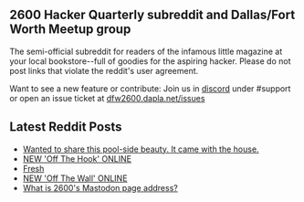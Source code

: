 ## 2600 Hacker Quarterly subreddit and Dallas/Fort Worth Meetup group
The semi-official subreddit for readers of the infamous little magazine at your local bookstore--full of goodies for the aspiring hacker. Please do not post links that violate the reddit's user agreement.

Want to see a new feature or contribute: 
Join us in [discord](https://dfw2600.dapla.net/chat) under #support or open an issue ticket at [dfw2600.dapla.net/issues](https://dfw2600.dapla.net/issues)

## Latest Reddit Posts
<!-- BLOG-POST-LIST:START -->
- [Wanted to share this pool-side beauty. It came with the house.](https://www.reddit.com/r/2600/comments/uj6ey5/wanted_to_share_this_poolside_beauty_it_came_with/)
- [NEW 'Off The Hook' ONLINE](https://2600.com/hook/04-05-2022)
- [Fresh](https://www.reddit.com/r/2600/comments/uiecl2/fresh/)
- [NEW 'Off The Wall' ONLINE](https://2600.com/wall/03-05-2022)
- [What is 2600's Mastodon page address?](https://www.reddit.com/r/2600/comments/ufd4c2/what_is_2600s_mastodon_page_address/)
<!-- BLOG-POST-LIST:END -->
